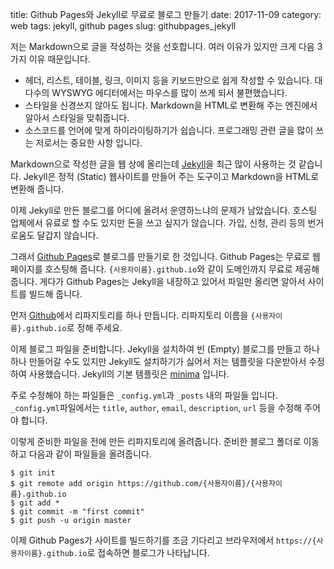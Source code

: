 title: Github Pages와 Jekyll로 무료로 블로그 만들기
date: 2017-11-09
category: web
tags: jekyll, github pages
slug: githubpages_jekyll

저는 Markdown으로 글을 작성하는 것을 선호합니다. 여러 이유가 있지만 크게 다음 3가지 이유 때문입니다.
- 헤더, 리스트, 테이블, 링크, 이미지 등을 키보드만으로 쉽게 작성할 수 있습니다. 대다수의 WYSWYG 에디터에서는 마우스를 많이 쓰게 되서 불편했습니다.
- 스타일을 신경쓰지 않아도 됩니다. Markdown을 HTML로 변환해 주는 엔진에서 알아서 스타일을 맞춰줍니다.
- 소스코드를 언어에 맞게 하이라이팅하기가 쉽습니다. 프로그래밍 관련 글을 많이 쓰는 저로서는 중요한 사항 입니다.

Markdown으로 작성한 글을 웹 상에 올리는데 [Jekyll](https://jekyllrb.com/)을 최근 많이 사용하는 것 같습니다. Jekyll은 정적 (Static) 웹사이트를 만들어 주는 도구이고 Markdown을 HTML로 변환해 줍니다.

이제 Jekyll로 만든 블로그를 어디에 올려서 운영하느냐의 문제가 남았습니다. 호스팅 업체에서 유료로 할 수도 있지만 돈을 쓰고 싶지가 않습니다. 가입, 신청, 관리 등의 번거로움도 달갑지 않습니다. 

그래서 [Github Pages](https://pages.github.com/)로 블로그를 만들기로 한 것입니다. Github Pages는 무료로 웹페이지를 호스팅해 줍니다. `{사용자이름}.github.io`와 같이 도메인까지 무료로 제공해 줍니다. 게다가 Github Pages는 Jekyll을 내장하고 있어서 파일만 올리면 알아서 사이트를 빌드해 줍니다.

먼저 [Github](https://github.com/)에서 리파지토리를 하나 만듭니다. 리파지토리 이름을 `{사용자이름}.github.io`로 정해 주세요.

이제 블로그 파일을 준비합니다. Jekyll을 설치하여 빈 (Empty) 블로그를 만들고 하나하나 만들어갈 수도 있지만 Jekyll도 설치하기가 싫어서 저는 템플릿을 다운받아서 수정하여 사용했습니다. Jekyll의 기본 템플릿은 [minima](https://github.com/jekyll/minima) 입니다.

주로 수정해야 하는 파일들은 `_config.yml`과 `_posts` 내의 파일들 입니다. `_config.yml`파일에서는 `title`, `author`, `email`, `description`, `url` 등을 수정해 주어야 합니다.

이렇게 준비한 파일을 전에 만든 리파지토리에 올려줍니다. 준비한 블로그 폴더로 이동하고 다음과 같이 파일들을 올려줍니다.

```
$ git init
$ git remote add origin https://github.com/{사용자이름}/{사용자이름}.github.io
$ git add *
$ git commit -m "first commit"
$ git push -u origin master
```

이제 Github Pages가 사이트를 빌드하기를 조금 기다리고 브라우저에서 `https://{사용자이름}.github.io`로 접속하면 블로그가 나타납니다.
